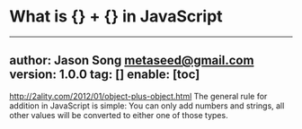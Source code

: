 # What is {} + {} in JavaScript
---
author: Jason Song <metaseed@gmail.com>
version: 1.0.0
tag: []
enable: [toc]
---

http://2ality.com/2012/01/object-plus-object.html
The general rule for addition in JavaScript is simple: You can only add numbers and strings, all other values will be converted to either one of those types. 